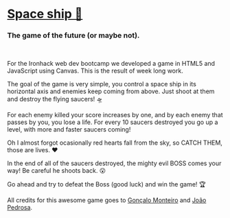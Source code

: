 <a href="https://space-ship-ironhack.netlify.app/"><h1>Space ship 🚀</h1></a>

<h3>The game of the future (or maybe not).</h3> <br>

For the Ironhack web dev bootcamp we developed a game in HTML5 and JavaScript using Canvas. This is the result of week long work.

The goal of the game is very simple, you control a space ship in its horizontal axis and enemies keep coming from above. Just shoot at them and destroy the flying saucers! 🛸

For each enemy killed your score increases by one, and by each enemy that passes by you, you lose a life. For every 10 saucers destroyed you go up a level, with more and faster saucers coming!

Oh I almost forgot ocasionally red hearts fall from the sky, so CATCH THEM, those are lives. ❤️

In the end of all of the saucers destroyed, the mighty evil BOSS comes your way! Be careful he shoots back. 😮

Go ahead and try to defeat the Boss (good luck) and win the game! 🏆

All credits for this awesome game goes to <a href="https://github.com/GMonteiro74">Gonçalo Monteiro</a> and <a href="https://github.com/JRPedrosa">João Pedrosa</a>.
